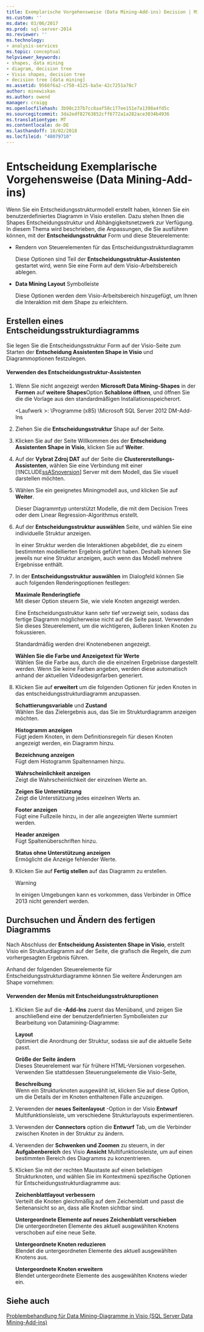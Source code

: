 ```yaml
---
title: Exemplarische Vorgehensweise (Data Mining-Add-ins) Decision | Microsoft-Dokumentation
ms.custom: ''
ms.date: 03/06/2017
ms.prod: sql-server-2014
ms.reviewer: ''
ms.technology:
- analysis-services
ms.topic: conceptual
helpviewer_keywords:
- shapes, data mining
- diagram, decision tree
- Visio shapes, decision tree
- decision tree [data mining]
ms.assetid: 9566f6a2-c750-4125-ba5e-42c7251a78c7
author: minewiskan
ms.author: owend
manager: craigg
ms.openlocfilehash: 3b98c237b7cc8aaf58c177ee151e7a1398a4fd5c
ms.sourcegitcommit: 3da2edf82763852cff6772a1a282ace3034b4936
ms.translationtype: MT
ms.contentlocale: de-DE
ms.lasthandoff: 10/02/2018
ms.locfileid: "48079710"
---
```

# <a name="decision-tree-diagram-walkthrough--data-mining-add-ins"></a>Entscheidung Exemplarische Vorgehensweise (Data Mining-Add-ins)
  Wenn Sie ein Entscheidungsstrukturmodell erstellt haben, können Sie ein benutzerdefiniertes Diagramm in Visio erstellen. Dazu stehen Ihnen die Shapes Entscheidungsstruktur und Abhängigkeitsnetzwerk zur Verfügung. In diesem Thema wird beschrieben, die Anpassungen, die Sie ausführen können, mit der **Entscheidungsstruktur** Form und diese Steuerelemente:  
  
-   Rendern von Steuerelementen für das Entscheidungsstrukturdiagramm  
  
     Diese Optionen sind Teil der **Entscheidungsstruktur-Assistenten** gestartet wird, wenn Sie eine Form auf dem Visio-Arbeitsbereich ablegen.  
  
-   **Data Mining Layout** Symbolleiste  
  
     Diese Optionen werden dem Visio-Arbeitsbereich hinzugefügt, um Ihnen die Interaktion mit dem Shape zu erleichtern.  
  
## <a name="build-a-decision-tree-diagram"></a>Erstellen eines Entscheidungsstrukturdiagramms  
 Sie legen Sie die Entscheidungsstruktur Form auf der Visio-Seite zum Starten der **Entscheidung Assistenten Shape in Visio** und Diagrammoptionen festzulegen.  
  
#### <a name="use-the-decision-tree-wizard"></a>Verwenden des Entscheidungsstruktur-Assistenten  
  
1.  Wenn Sie nicht angezeigt werden **Microsoft Data Mining-Shapes** in der **Formen** auf **weitere Shapes**Option **Schablone öffnen**, und öffnen Sie die die Vorlage aus den standardmäßigen Installationsspeicherort.  
  
     \<Laufwerk >: \Programme (x85) \Microsoft SQL Server 2012 DM-Add-Ins  
  
2.  Ziehen Sie die **Entscheidungsstruktur** Shape auf der Seite.  
  
3.  Klicken Sie auf der Seite Willkommen des der **Entscheidung Assistenten Shape in Visio**, klicken Sie auf **Weiter**.  
  
4.  Auf der **Vybrat Zdroj DAT** auf der Seite die **Clustererstellungs-Assistenten**, wählen Sie eine Verbindung mit einer [!INCLUDE[ssASnoversion](../includes/ssasnoversion-md.md)] Server mit dem Modell, das Sie visuell darstellen möchten.  
  
5.  Wählen Sie ein geeignetes Miningmodell aus, und klicken Sie auf **Weiter**.  
  
     Dieser Diagrammtyp unterstützt Modelle, die mit dem Decision Trees oder dem Linear Regression-Algorithmus erstellt.  
  
6.  Auf der **Entscheidungsstruktur auswählen** Seite, und wählen Sie eine individuelle Struktur anzeigen.  
  
     In einer Struktur werden die Interaktionen abgebildet, die zu einem bestimmten modellierten Ergebnis geführt haben. Deshalb können Sie jeweils nur eine Struktur anzeigen, auch wenn das Modell mehrere Ergebnisse enthält.  
  
7.  In der **Entscheidungsstruktur auswählen** im Dialogfeld können Sie auch folgenden Renderingoptionen festlegen:  
  
     **Maximale Renderingtiefe**  
     Mit dieser Option steuern Sie, wie viele Knoten angezeigt werden.  
  
     Eine Entscheidungsstruktur kann sehr tief verzweigt sein, sodass das fertige Diagramm möglicherweise nicht auf die Seite passt. Verwenden Sie dieses Steuerelement, um die wichtigeren, äußeren linken Knoten zu fokussieren.  
  
     Standardmäßig werden drei Knotenebenen angezeigt.  
  
     **Wählen Sie die Farbe und Anzeigetext für Werte**  
     Wählen Sie die Farbe aus, durch die die einzelnen Ergebnisse dargestellt werden. Wenn Sie keine Farben angeben, werden diese automatisch anhand der aktuellen Videodesignfarben generiert.  
  
8.  Klicken Sie auf **erweitert** um die folgenden Optionen für jeden Knoten in das entscheidungsstrukturdiagramm anzupassen.  
  
     **Schattierungsvariable** und **Zustand**  
     Wählen Sie das Zielergebnis aus, das Sie im Strukturdiagramm anzeigen möchten.  
  
     **Histogramm anzeigen**  
     Fügt jedem Knoten, in dem Definitionsregeln für diesen Knoten angezeigt werden, ein Diagramm hinzu.  
  
     **Bezeichnung anzeigen**  
     Fügt dem Histogramm Spaltennamen hinzu.  
  
     **Wahrscheinlichkeit anzeigen**  
     Zeigt die Wahrscheinlichkeit der einzelnen Werte an.  
  
     **Zeigen Sie Unterstützung**  
     Zeigt die Unterstützung jedes einzelnen Werts an.  
  
     **Footer anzeigen**  
     Fügt eine Fußzeile hinzu, in der alle angezeigten Werte summiert werden.  
  
     **Header anzeigen**  
     Fügt Spaltenüberschriften hinzu.  
  
     **Status ohne Unterstützung anzeigen**  
     Ermöglicht die Anzeige fehlender Werte.  
  
9. Klicken Sie auf **Fertig stellen** auf das Diagramm zu erstellen.  
  
    > [!WARNING]  
    >  In einigen Umgebungen kann es vorkommen, dass Verbinder in Office 2013 nicht gerendert werden.  
  
## <a name="explore-and-modify-the-finished-diagram"></a>Durchsuchen und Ändern des fertigen Diagramms  
 Nach Abschluss der **Entscheidung Assistenten Shape in Visio**, erstellt Visio ein Strukturdiagramm auf der Seite, die grafisch die Regeln, die zum vorhergesagten Ergebnis führen.  
  
 Anhand der folgenden Steuerelemente für Entscheidungsstrukturdiagramme können Sie weitere Änderungen am Shape vornehmen:  
  
#### <a name="using-the-decision-tree-option-menus"></a>Verwenden der Menüs mit Entscheidungsstrukturoptionen  
  
1.  Klicken Sie auf die **-Add-Ins** zuerst das Menüband, und zeigen Sie anschließend eine der benutzerdefinierten Symbolleisten zur Bearbeitung von Datamining-Diagramme:  
  
     **Layout**  
     Optimiert die Anordnung der Struktur, sodass sie auf die aktuelle Seite passt.  
  
     **Größe der Seite ändern**  
     Dieses Steuerelement war für frühere HTML-Versionen vorgesehen. Verwenden Sie stattdessen Steuerungselemente die Visio-Seite,  
  
     **Beschreibung**  
     Wenn ein Strukturknoten ausgewählt ist, klicken Sie auf diese Option, um die Details der im Knoten enthaltenen Fälle anzuzeigen.  
  
2.  Verwenden der **neues Seitenlayout** -Option in der Visio **Entwurf** Multifunktionsleiste, um verschiedene Strukturlayouts experimentieren.  
  
3.  Verwenden der **Connectors** option die **Entwurf** Tab, um die Verbinder zwischen Knoten in der Struktur zu ändern.  
  
4.  Verwenden der **Schwenken und Zoomen** zu steuern, in der **Aufgabenbereich** des Visio **Ansicht** Multifunktionsleiste, um auf einen bestimmten Bereich des Diagramms zu konzentrieren.  
  
5.  Klicken Sie mit der rechten Maustaste auf einen beliebigen Strukturknoten, und wählen Sie im Kontextmenü spezifische Optionen für Entscheidungsstrukturdiagramme aus:  
  
     **Zeichenblattlayout verbessern**  
     Verteilt die Knoten gleichmäßig auf dem Zeichenblatt und passt die Seitenansicht so an, dass alle Knoten sichtbar sind.  
  
     **Untergeordnete Elemente auf neues Zeichenblatt verschieben**  
     Die untergeordneten Elemente des aktuell ausgewählten Knotens verschoben auf eine neue Seite.  
  
     **Untergeordnete Knoten reduzieren**  
     Blendet die untergeordneten Elemente des aktuell ausgewählten Knotens aus.  
  
     **Untergeordnete Knoten erweitern**  
     Blendet untergeordnete Elemente des ausgewählten Knotens wieder ein.  
  
## <a name="see-also"></a>Siehe auch  
 [Problembehandlung für Data Mining-Diagramme in Visio &#40;SQL Server Data Mining-Add-ins&#41;](troubleshooting-visio-data-mining-diagrams-sql-server-data-mining-add-ins.md)  
  
  
